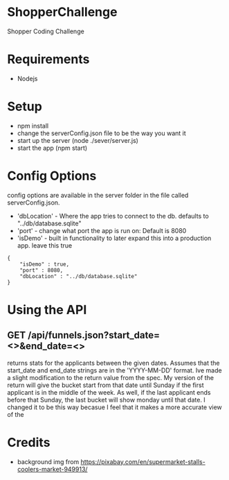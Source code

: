 # ShopperChallenge
Shopper Coding Challenge

# Requirements
- Nodejs


# Setup
- npm install
- change the serverConfig.json file to be the way you want it
- start up the server (node ./sever/server.js)
- start the app (npm start)


# Config Options
config options are available in the server folder in the file called serverConfig.json.

- 'dbLocation' - Where the app tries to connect to the db. defaults to "../db/database.sqlite"
- 'port' - change what port the app is run on: Default is 8080
- 'isDemo' - built in functionality to later expand this into a production app. leave this true
```
{
    "isDemo" : true,
    "port" : 8080,
    "dbLocation" : "../db/database.sqlite"
}
```

# Using the API
## GET /api/funnels.json?start_date=<>&end_date=<>
returns stats for the applicants between the given dates. Assumes that the start_date and end_date strings
are in the 'YYYY-MM-DD' format. Ive made a slight modification to the return value from the spec.
My version of the return will give the bucket start from that date until Sunday if the first applicant is
in the middle of the week. As well, if the last applicant ends before that Sunday, the last bucket will show monday
until that date. I changed it to be this way becasue I feel that it makes a more accurate view of the

# Credits
 - background img from https://pixabay.com/en/supermarket-stalls-coolers-market-949913/
